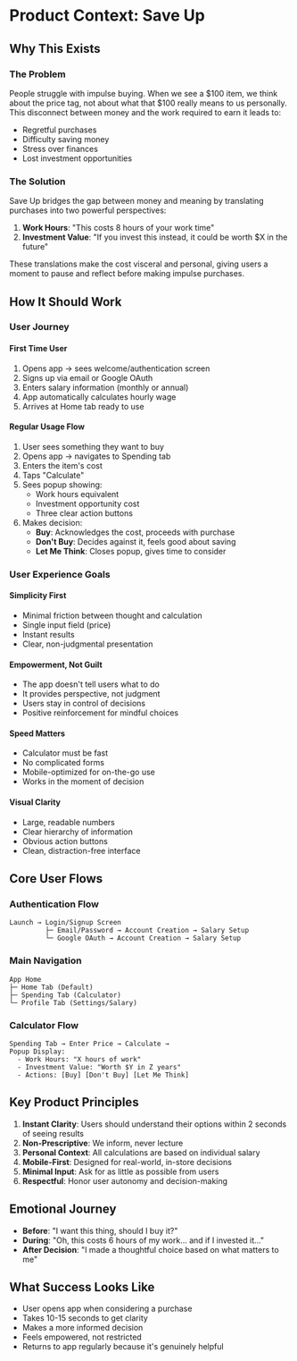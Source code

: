 # Product Context: Save Up

## Why This Exists

### The Problem
People struggle with impulse buying. When we see a $100 item, we think about the price tag, not about what that $100 really means to us personally. This disconnect between money and the work required to earn it leads to:
- Regretful purchases
- Difficulty saving money
- Stress over finances
- Lost investment opportunities

### The Solution
Save Up bridges the gap between money and meaning by translating purchases into two powerful perspectives:
1. **Work Hours**: "This costs 8 hours of your work time"
2. **Investment Value**: "If you invest this instead, it could be worth $X in the future"

These translations make the cost visceral and personal, giving users a moment to pause and reflect before making impulse purchases.

## How It Should Work

### User Journey

#### First Time User
1. Opens app → sees welcome/authentication screen
2. Signs up via email or Google OAuth
3. Enters salary information (monthly or annual)
4. App automatically calculates hourly wage
5. Arrives at Home tab ready to use

#### Regular Usage Flow
1. User sees something they want to buy
2. Opens app → navigates to Spending tab
3. Enters the item's cost
4. Taps "Calculate"
5. Sees popup showing:
   - Work hours equivalent
   - Investment opportunity cost
   - Three clear action buttons
6. Makes decision:
   - **Buy**: Acknowledges the cost, proceeds with purchase
   - **Don't Buy**: Decides against it, feels good about saving
   - **Let Me Think**: Closes popup, gives time to consider

### User Experience Goals

#### Simplicity First
- Minimal friction between thought and calculation
- Single input field (price)
- Instant results
- Clear, non-judgmental presentation

#### Empowerment, Not Guilt
- The app doesn't tell users what to do
- It provides perspective, not judgment
- Users stay in control of decisions
- Positive reinforcement for mindful choices

#### Speed Matters
- Calculator must be fast
- No complicated forms
- Mobile-optimized for on-the-go use
- Works in the moment of decision

#### Visual Clarity
- Large, readable numbers
- Clear hierarchy of information
- Obvious action buttons
- Clean, distraction-free interface

## Core User Flows

### Authentication Flow
```
Launch → Login/Signup Screen
         ├─ Email/Password → Account Creation → Salary Setup
         └─ Google OAuth → Account Creation → Salary Setup
```

### Main Navigation
```
App Home
├─ Home Tab (Default)
├─ Spending Tab (Calculator)
└─ Profile Tab (Settings/Salary)
```

### Calculator Flow
```
Spending Tab → Enter Price → Calculate →
Popup Display:
  - Work Hours: "X hours of work"
  - Investment Value: "Worth $Y in Z years"
  - Actions: [Buy] [Don't Buy] [Let Me Think]
```

## Key Product Principles

1. **Instant Clarity**: Users should understand their options within 2 seconds of seeing results
2. **Non-Prescriptive**: We inform, never lecture
3. **Personal Context**: All calculations are based on individual salary
4. **Mobile-First**: Designed for real-world, in-store decisions
5. **Minimal Input**: Ask for as little as possible from users
6. **Respectful**: Honor user autonomy and decision-making

## Emotional Journey
- **Before**: "I want this thing, should I buy it?"
- **During**: "Oh, this costs 6 hours of my work... and if I invested it..."
- **After Decision**: "I made a thoughtful choice based on what matters to me"

## What Success Looks Like
- User opens app when considering a purchase
- Takes 10-15 seconds to get clarity
- Makes a more informed decision
- Feels empowered, not restricted
- Returns to app regularly because it's genuinely helpful
